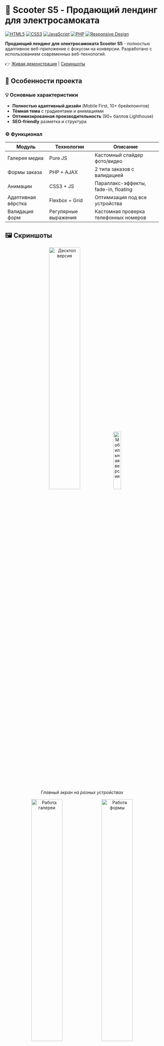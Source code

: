 # 🛴 Scooter S5 - Продающий лендинг для электросамоката

[![HTML5](https://img.shields.io/badge/HTML5-E34F26?style=flat&logo=html5&logoColor=white)](https://developer.mozilla.org/ru/docs/Web/HTML)
[![CSS3](https://img.shields.io/badge/CSS3-1572B6?style=flat&logo=css3&logoColor=white)](https://developer.mozilla.org/ru/docs/Web/CSS)
[![JavaScript](https://img.shields.io/badge/JavaScript-F7DF1E?style=flat&logo=javascript&logoColor=black)](https://developer.mozilla.org/ru/docs/Web/JavaScript)
[![PHP](https://img.shields.io/badge/PHP-777BB4?style=flat&logo=php&logoColor=white)](https://www.php.net/)
[![Responsive Design](https://img.shields.io/badge/Responsive-Design-green)](https://developer.mozilla.org/en-US/docs/Learn/CSS/CSS_layout/Responsive_Design)

**Продающий лендинг для электросамоката Scooter S5** - полностью адаптивное веб-приложение с фокусом на конверсии. Разработано с использованием современных веб-технологий.

👉 [Живая демонстрация](https://kiberwitch.github.io/Landing-Page/) | [Скриншоты](https://kiberwitch.github.io/Landing-Page/самокат%201%20(1).png) 

## 🚀 Особенности проекта

### 💡 Основные характеристики
- **Полностью адаптивный дизайн** (Mobile First, 10+ брейкпоинтов)
- **Тёмная тема** с градиентами и анимациями
- **Оптимизированная производительность** (90+ баллов Lighthouse)
- **SEO-friendly** разметка и структура

### ⚙️ Функционал
| Модуль              | Технологии         | Описание                                  |
|---------------------|--------------------|-------------------------------------------|
| Галерея медиа       | Pure JS            | Кастомный слайдер фото/видео              |
| Формы заказа        | PHP + AJAX         | 2 типа заказов с валидацией               |
| Анимации            | CSS3 + JS          | Параллакс-эффекты, fade-in, floating      |
| Адаптивная вёрстка  | Flexbox + Grid     | Оптимизация под все устройства            |
| Валидация форм      | Регулярные выражения | Кастомная проверка телефонных номеров    |

## 🖼️ Скриншоты

<div align="center">
  <img src="screenshots/desktop-view.png" alt="Десктоп версия" width="45%">
  <img src="screenshots/mobile-view.png" alt="Мобильная версия" width="22%">
  
  *Главный экран на разных устройствах*
</div>

<div align="center">
  <img src="screenshots/gallery.gif" alt="Работа галереи" width="45%">
  <img src="screenshots/form.gif" alt="Работа формы" width="45%">
  
  *Интерактивные элементы: галерея и форма заказа*
</div>

## 🛠️ Технические особенности

### 🧩 Архитектурные решения
```mermaid
graph TD
    A[Главная страница] --> B[Медиа-галерея]
    A --> C[Форма самовывоза]
    A --> D[Форма доставки]
    A --> E[ТТХ самоката]
    C --> F[PHP обработчик]
    D --> F[PHP обработчик]
    F --> G[Отправка email]
